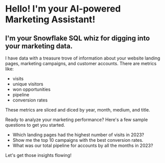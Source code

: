 # Hello! I'm your AI-powered Marketing Assistant!

## I'm your Snowflake SQL whiz for digging into your marketing data.

I have data with a treasure trove of information about your website landing pages, marketing campaigns, and customer accounts. There are metrics like:

- visits
- unique visitors
- won opportunities
- pipeline
- conversion rates

These metrics are sliced and diced by year, month, medium, and title.

Ready to analyze your marketing performance? Here's a few sample questions to get you started. 

- Which landing pages had the highest number of visits in 2023?
- Show me the top 10 campaigns with the best conversion rates.
- What was our total pipeline for accounts by all the months in 2023?

Let's get those insights flowing!
